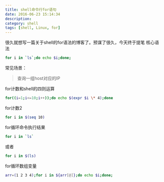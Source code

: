 ```yaml
---
title: shell命令行for语句
date: 2016-06-23 15:14:34
description:
category: shell
tags: [shell, Linux, for]
---
```

很久就想写一篇关于shell的for语法的博客了。预谋了很久，今天终于提笔
核心语法
``` bash
for i in `ls`;do echo $i;done;
```
常见场景：
>查询一组host对应的IP

for计数和shell的四则运算
``` bash
for((i=1;i<=10;i++));do echo $(expr $i \* 4);done
```

for计数2
``` bash
for i in $(seq 10)
```

for循环命令执行结果
``` bash
for i in `ls`
```
或者
``` bash
for i in $(ls)
```

for循环数组变量
``` bash
arr=(1 2 3 4);for i in ${arr[@]};do echo $i;done;
```
